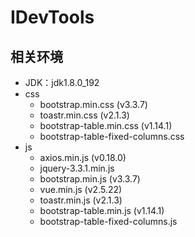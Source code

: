 # IDevTools

## 相关环境

- JDK：jdk1.8.0_192
- css
    + bootstrap.min.css (v3.3.7)
    + toastr.min.css (v2.1.3)
    + bootstrap-table.min.css (v1.14.1)
    + bootstrap-table-fixed-columns.css
- js
    + axios.min.js (v0.18.0)
    + jquery-3.3.1.min.js
    + bootstrap.min.js (v3.3.7)
    + vue.min.js (v2.5.22)
    + toastr.min.js (v2.1.3)
    + bootstrap-table.min.js (v1.14.1)
    + bootstrap-table-fixed-columns.js
